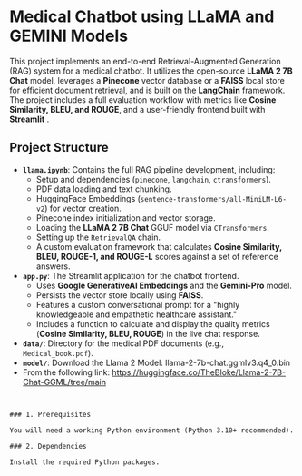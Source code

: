 #  Medical Chatbot using LLaMA and GEMINI Models

This project implements an end-to-end Retrieval-Augmented Generation (RAG) system for a medical chatbot. It utilizes the open-source **LLaMA 2 7B Chat** model, leverages a **Pinecone** vector database or a **FAISS** local store for efficient document retrieval, and is built on the **LangChain** framework. The project includes a full evaluation workflow with metrics like **Cosine Similarity, BLEU, and ROUGE**, and a user-friendly frontend built with **Streamlit** .

## Project Structure


* **`llama.ipynb`**: Contains the full RAG pipeline development, including:
    * Setup and dependencies (`pinecone`, `langchain`, `ctransformers`).
    * PDF data loading and text chunking.
    * HuggingFace Embeddings (`sentence-transformers/all-MiniLM-L6-v2`) for vector creation.
    * Pinecone index initialization and vector storage.
    * Loading the **LLaMA 2 7B Chat** GGUF model via `CTransformers`.
    * Setting up the `RetrievalQA` chain.
    * A custom evaluation framework that calculates **Cosine Similarity, BLEU, ROUGE-1, and ROUGE-L** scores against a set of reference answers.
* **`app.py`**: The Streamlit application for the chatbot frontend.
    * Uses **Google GenerativeAI Embeddings** and the **Gemini-Pro** model.
    * Persists the vector store locally using **FAISS**.
    * Features a custom conversational prompt for a "highly knowledgeable and empathetic healthcare assistant."
    * Includes a function to calculate and display the quality metrics (**Cosine Similarity, BLEU, ROUGE**) in the live chat response.
* **`data/`**: Directory for the medical PDF documents (e.g., `Medical_book.pdf`).
* **`model/`**: Download the Llama 2 Model: llama-2-7b-chat.ggmlv3.q4_0.bin
*  From the following link:
https://huggingface.co/TheBloke/Llama-2-7B-Chat-GGML/tree/main
```.


### 1. Prerequisites

You will need a working Python environment (Python 3.10+ recommended).

### 2. Dependencies

Install the required Python packages.


